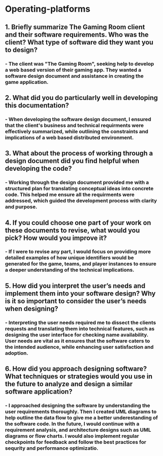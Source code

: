 # Operating-platforms

## 1. Briefly summarize The Gaming Room client and their software requirements. Who was the client? What type of software did they want you to design?
### - The client was "The Gaming Room", seeking help to develop a web based version of their gaming app. They wanted a software design document and assistance in creating the game application.

## 2. What did you do particularly well in developing this documentation?
### - When developing the software design document, I ensured that the client's business and technical requirments were effectively summarized, while outlining the constraints and implications of a web based distributed environment.

## 3. What about the process of working through a design document did you find helpful when developing the code?
### - Working through the design document provided me with a structured plan for translating conceptual ideas into concrete code. This helped me ensure all the requirments were addressed, which guided the development process with clarity and purpose.

## 4. If you could choose one part of your work on these documents to revise, what would you pick? How would you improve it?
### - If I were to revise any part, I would focus on providing more detailed examples of how unique identifiers would be generated for the game, teams, and player instances to ensure a deeper understanding of the technical implications.

## 5. How did you interpret the user’s needs and implement them into your software design? Why is it so important to consider the user’s needs when designing?
### - Interpreting the user needs required me to dissect the clients requests and translating them into technical features, such as designing the user interface for checking name availability. User needs are vital as it ensures that the software caters to the intended audience, while enhancing user satisfaction and adoption. 

## 6. How did you approach designing software? What techniques or strategies would you use in the future to analyze and design a similar software application?
### - I approached designing the software by understanding the user requirements thoroughly. Then I created UML diagrams to help outline the data flow to give me a better underestanding of the software code. In the future, I would continue with a requirement analysis, and  architecture designs such as UML diagrams or flow charts. I would also implement regular checkpoints for feedback and follow the best practices for sequrity and performance optimizatio.
